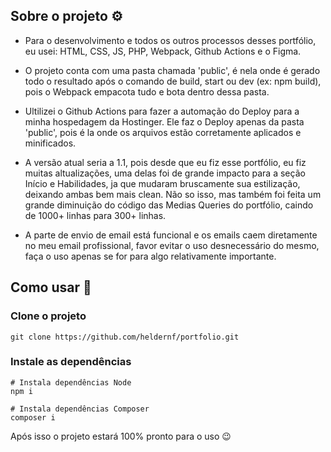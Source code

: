 ## Sobre o projeto ⚙️
- Para o desenvolvimento e todos os outros processos desses portfólio, eu usei: HTML, CSS, JS, PHP, Webpack, Github Actions e o Figma.

- O projeto conta com uma pasta chamada 'public', é nela onde é gerado todo o resultado após o comando de build, start ou dev (ex: npm build), pois o Webpack empacota tudo e bota dentro dessa pasta.

- Ultilizei o Github Actions para fazer a automação do Deploy para a minha hospedagem da Hostinger. Ele faz o Deploy apenas da pasta 'public', pois é la onde os arquivos estão corretamente aplicados e minificados.

- A versão atual seria a 1.1, pois desde que eu fiz esse portfólio, eu fiz muitas altualizações, uma delas foi de grande impacto para a seção Início e Habilidades, ja que mudaram bruscamente sua estilização, deixando ambas bem mais clean. Não so isso,
mas também foi feita um grande diminuição do código das Medias Queries do portfólio, caindo de 1000+ linhas para 300+ linhas.

- A parte de envio de email está funcional e os emails caem diretamente no meu email profissional, favor evitar o uso desnecessário do mesmo, faça o uso apenas se for para algo relativamente importante.

## Como usar 🤔

### Clone o projeto
```
git clone https://github.com/heldernf/portfolio.git
```

### Instale as dependências
```
# Instala dependências Node
npm i

# Instala dependências Composer
composer i
```

Após isso o projeto estará 100% pronto para o uso 😉
